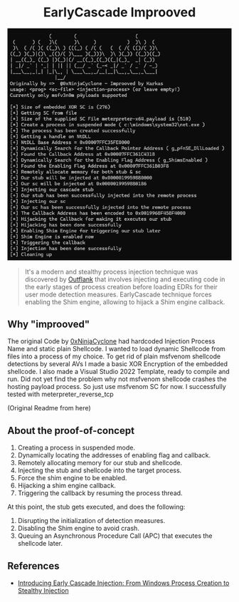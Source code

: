 <h1 align="center">EarlyCascade Improoved</h1>


<p align="center">
  <img src="preview.png" alt="Logo">
</p>

> It's a modern and stealthy process injection technique was discovered by [Outflank](https://www.outflank.nl/) that involves injecting and executing code in the early stages of process creation before loading EDRs for their user mode detection measures. EarlyCascade technique forces enabling the Shim engine, allowing to hijack a Shim engine callback.

## Why "improoved"
The original Code by [0xNinjaCyclone](https://github.com/0xNinjaCyclone/EarlyCascade) had hardcoded Injection Process Name and static plain Shellcode. I wanted to load dynamic Shellcode from files into a process of my choice. To get rid of plain msfvenom shellcode detections by several AVs I made a basic XOR Encryption of the embedded shellcode. I also made a Visual Studio 2022 Template, ready to compile and run.
Did not yet find the problem why not msfvenom shellcode crashes the hosting payload process. So just use msfvenom SC for now. I successfully tested with meterpreter_reverse_tcp

(Original Readme from here)
## About the proof-of-concept 
1. Creating a process in suspended mode.
2. Dynamically locating the addresses of enabling flag and callback.
3. Remotely allocating memory for our stub and shellcode.
4. Injecting the stub and shellcode into the target process.
5. Force the shim engine to be enabled.
6. Hijacking a shim engine callback.
7. Triggering the callback by resuming the process thread.

At this point, the stub gets executed, and does the following:
1. Disrupting the initialization of detection measures.
2. Disabling the Shim engine to avoid crash.
3. Queuing an Asynchronous Procedure Call (APC) that executes the shellcode later.

## References
- [Introducing Early Cascade Injection: From Windows Process Creation to Stealthy Injection](https://www.outflank.nl/blog/2024/10/15/introducing-early-cascade-injection-from-windows-process-creation-to-stealthy-injection/)
